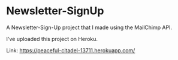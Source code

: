 # Newsletter-SignUp

A Newsletter-Sign-Up project that I made using the MailChimp API. 

I've uploaded this project on Heroku.

Link: https://peaceful-citadel-13711.herokuapp.com/
